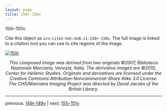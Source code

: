 ```yaml
---
layout: page
title: 150r-150v
---
```


150r-150v

Cite this object as `urn:cite2:hmt:msB.v1:150r-150v`. The full image is linked to a citation tool you can use to cite regions of the image.

[![150r](http://www.homermultitext.org/iipsrv?IIIF=/project/homer/pyramidal/deepzoom/hmt/vbbifolio/v1/vb_149v_150r.tif/full/800,/0/default.jpg)](http://www.homermultitext.org/ict2/?urn=urn:cite2:hmt:vbbifolio.v1:vb_149v_150r) 

<p style="text-align: center; font-style: italic;">This composed image was derived from two originals ©2007, Biblioteca Nazionale Marciana, Venezia, Italia. The derivative images are ©2010, Center for Hellenic Studies. Originals and derivatives are licensed under the Creative Commons Attribution-Noncommercial-Share Alike 3.0 License. The CHS/Marciana Imaging Project was directed by David Jacobs of the British Library.</p>

---

previous: [149r-149v](../149r-149v/) | next: [151r-151v](../151r-151v/)